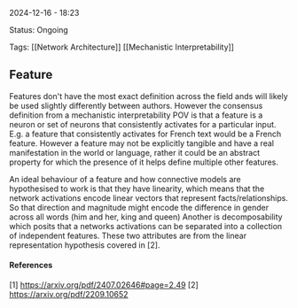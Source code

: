 2024-12-16 - 18:23

Status: Ongoing

Tags: [[Network Architecture]] [[Mechanistic Interpretability]]

## **Feature**

Features don't have the most exact definition across the field ands will likely be used slightly differently between authors. However the consensus definition from a mechanistic interpretability POV is that a feature is a neuron or set of neurons that consistently activates for a particular input.
E.g. a feature that consistently activates for French text would be a French feature.
However a feature may not be explicitly tangible and have a real manifestation in the world or language, rather it could be an abstract property for which the presence of it helps define multiple other features.

An ideal behaviour of a feature and how connective models are hypothesised to work is that they have linearity, which means that the network activations encode linear vectors that represent facts/relationships. So that direction and magnitude might encode the difference in gender across all words (him and her, king and queen)
Another is decomposability which posits that a networks activations can be separated into a collection of independent features.
These two attributes are from the linear representation hypothesis covered in [2].


#### **References**
[1] https://arxiv.org/pdf/2407.02646#page=2.49
[2] https://arxiv.org/pdf/2209.10652